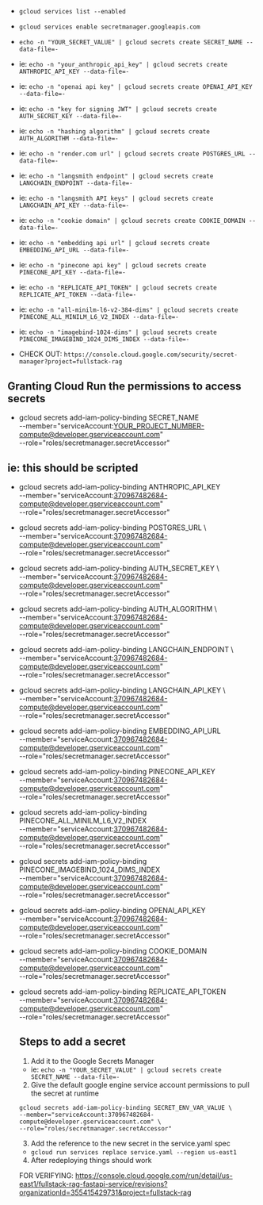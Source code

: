 ##

- `gcloud services list --enabled`
- `gcloud services enable secretmanager.googleapis.com`

- `echo -n "YOUR_SECRET_VALUE" | gcloud secrets create SECRET_NAME --data-file=-`
- ie: `echo -n "your_anthropic_api_key" | gcloud secrets create ANTHROPIC_API_KEY --data-file=-`
- ie: `echo -n "openai api key" | gcloud secrets create OPENAI_API_KEY --data-file=-`

- ie: `echo -n "key for signing JWT" | gcloud secrets create AUTH_SECRET_KEY --data-file=-`
- ie: `echo -n "hashing algorithm" | gcloud secrets create AUTH_ALGORITHM --data-file=-`

- ie: `echo -n "render.com url" | gcloud secrets create POSTGRES_URL --data-file=-`

- ie: `echo -n "langsmith endpoint" | gcloud secrets create LANGCHAIN_ENDPOINT --data-file=-`
- ie: `echo -n "langsmith API keys" | gcloud secrets create LANGCHAIN_API_KEY --data-file=-`

- ie: `echo -n "cookie domain" | gcloud secrets create COOKIE_DOMAIN --data-file=-`

- ie: `echo -n "embedding api url" | gcloud secrets create EMBEDDING_API_URL --data-file=-`
- ie: `echo -n "pinecone api key" | gcloud secrets create PINECONE_API_KEY --data-file=-`
- ie: `echo -n "REPLICATE_API_TOKEN" | gcloud secrets create REPLICATE_API_TOKEN --data-file=-`
- ie: `echo -n "all-minilm-l6-v2-384-dims" | gcloud secrets create PINECONE_ALL_MINILM_L6_V2_INDEX --data-file=-`
- ie: `echo -n "imagebind-1024-dims" | gcloud secrets create PINECONE_IMAGEBIND_1024_DIMS_INDEX --data-file=-`

- CHECK OUT: `https://console.cloud.google.com/security/secret-manager?project=fullstack-rag`

## Granting Cloud Run the permissions to access secrets

- gcloud secrets add-iam-policy-binding SECRET_NAME \
  --member="serviceAccount:YOUR_PROJECT_NUMBER-compute@developer.gserviceaccount.com" \
  --role="roles/secretmanager.secretAccessor"

## ie: this should be scripted

- gcloud secrets add-iam-policy-binding ANTHROPIC_API_KEY \
  --member="serviceAccount:370967482684-compute@developer.gserviceaccount.com" \
  --role="roles/secretmanager.secretAccessor"

- gcloud secrets add-iam-policy-binding POSTGRES_URL \   
  --member="serviceAccount:370967482684-compute@developer.gserviceaccount.com" \
  --role="roles/secretmanager.secretAccessor"

- gcloud secrets add-iam-policy-binding AUTH_SECRET_KEY \  
  --member="serviceAccount:370967482684-compute@developer.gserviceaccount.com" \
  --role="roles/secretmanager.secretAccessor"

- gcloud secrets add-iam-policy-binding AUTH_ALGORITHM \   
  --member="serviceAccount:370967482684-compute@developer.gserviceaccount.com" \
  --role="roles/secretmanager.secretAccessor"

- gcloud secrets add-iam-policy-binding LANGCHAIN_ENDPOINT \   
  --member="serviceAccount:370967482684-compute@developer.gserviceaccount.com" \
  --role="roles/secretmanager.secretAccessor"

- gcloud secrets add-iam-policy-binding LANGCHAIN_API_KEY \   
  --member="serviceAccount:370967482684-compute@developer.gserviceaccount.com" \
  --role="roles/secretmanager.secretAccessor"

- gcloud secrets add-iam-policy-binding EMBEDDING_API_URL \
  --member="serviceAccount:370967482684-compute@developer.gserviceaccount.com" \
  --role="roles/secretmanager.secretAccessor"

- gcloud secrets add-iam-policy-binding PINECONE_API_KEY \
  --member="serviceAccount:370967482684-compute@developer.gserviceaccount.com" \
  --role="roles/secretmanager.secretAccessor"

- gcloud secrets add-iam-policy-binding PINECONE_ALL_MINILM_L6_V2_INDEX \
  --member="serviceAccount:370967482684-compute@developer.gserviceaccount.com" \
  --role="roles/secretmanager.secretAccessor"

- gcloud secrets add-iam-policy-binding PINECONE_IMAGEBIND_1024_DIMS_INDEX \
  --member="serviceAccount:370967482684-compute@developer.gserviceaccount.com" \
  --role="roles/secretmanager.secretAccessor"

- gcloud secrets add-iam-policy-binding OPENAI_API_KEY \
  --member="serviceAccount:370967482684-compute@developer.gserviceaccount.com" \
  --role="roles/secretmanager.secretAccessor"

- gcloud secrets add-iam-policy-binding COOKIE_DOMAIN \
  --member="serviceAccount:370967482684-compute@developer.gserviceaccount.com" \
  --role="roles/secretmanager.secretAccessor"

- gcloud secrets add-iam-policy-binding REPLICATE_API_TOKEN \
  --member="serviceAccount:370967482684-compute@developer.gserviceaccount.com" \
  --role="roles/secretmanager.secretAccessor"

  ## Steps to add a secret

  1. Add it to the Google Secrets Manager
    - ie: `echo -n "YOUR_SECRET_VALUE" | gcloud secrets create SECRET_NAME --data-file=-`
  2. Give the default google engine service account permissions to pull the secret at runtime
  ```
  gcloud secrets add-iam-policy-binding SECRET_ENV_VAR_VALUE \
  --member="serviceAccount:370967482684-compute@developer.gserviceaccount.com" \
  --role="roles/secretmanager.secretAccessor"
  ```
  3. Add the reference to the new secret in the service.yaml spec
    - `gcloud run services replace service.yaml --region us-east1`
  4. After redeploying things should work

  FOR VERIFYING: https://console.cloud.google.com/run/detail/us-east1/fullstack-rag-fastapi-service/revisions?organizationId=355415429731&project=fullstack-rag